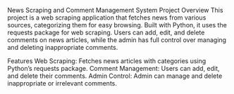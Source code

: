 News Scraping and Comment Management System
Project Overview
This project is a web scraping application that fetches news from various sources, categorizing them for easy browsing. Built with Python, it uses the requests package for web scraping. Users can add, edit, and delete comments on news articles, while the admin has full control over managing and deleting inappropriate comments.

Features
Web Scraping: Fetches news articles with categories using Python’s requests package.
Comment Management: Users can add, edit, and delete their comments.
Admin Control: Admin can manage and delete inappropriate or irrelevant comments.
